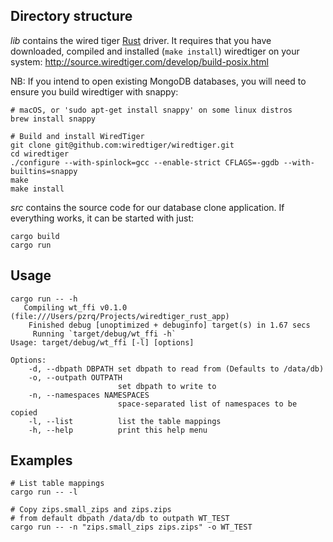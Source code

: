 Directory structure
-------------------

*lib* contains the wired tiger [Rust](https://www.rust-lang.org/) driver. 
It requires that you have downloaded, compiled and 
installed (`make install`) wiredtiger on your system:
http://source.wiredtiger.com/develop/build-posix.html

NB: If you intend to open existing MongoDB databases, you will need to 
ensure you build wiredtiger with snappy:

    # macOS, or 'sudo apt-get install snappy' on some linux distros
    brew install snappy
    
    # Build and install WiredTiger
    git clone git@github.com:wiredtiger/wiredtiger.git
    cd wiredtiger
    ./configure --with-spinlock=gcc --enable-strict CFLAGS=-ggdb --with-builtins=snappy
    make
    make install


*src* contains the source code for our database clone application.
If everything works, it can be started with just:

    cargo build
    cargo run


Usage
-----

```
cargo run -- -h
   Compiling wt_ffi v0.1.0 (file:///Users/pzrq/Projects/wiredtiger_rust_app)
    Finished debug [unoptimized + debuginfo] target(s) in 1.67 secs
     Running `target/debug/wt_ffi -h`
Usage: target/debug/wt_ffi [-l] [options]

Options:
    -d, --dbpath DBPATH set dbpath to read from (Defaults to /data/db)
    -o, --outpath OUTPATH
                        set dbpath to write to
    -n, --namespaces NAMESPACES
                        space-separated list of namespaces to be copied
    -l, --list          list the table mappings
    -h, --help          print this help menu
```
   
    
Examples
--------

```
# List table mappings
cargo run -- -l

# Copy zips.small_zips and zips.zips 
# from default dbpath /data/db to outpath WT_TEST
cargo run -- -n "zips.small_zips zips.zips" -o WT_TEST
```
